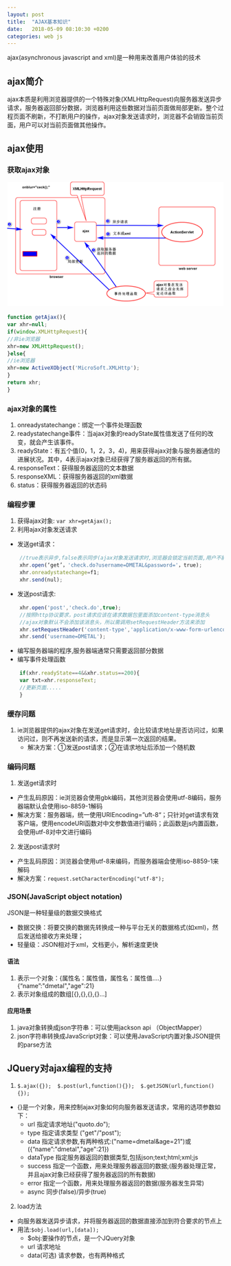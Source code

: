 ```yaml
---
layout: post
title:  "AJAX基本知识"
date:   2018-05-09 08:10:30 +0200
categories: web js
---
```


ajax(asynchronous javascript and xml)是一种用来改善用户体验的技术


## ajax简介
ajax本质是利用浏览器提供的一个特殊对象(XMLHttpRequest)向服务器发送异步请求，服务器返回部分数据，浏览器利用这些数据对当前页面做局部更新。整个过程页面不刷新，不打断用户的操作，ajax对象发送请求时，浏览器不会销毁当前页面，用户可以对当前页面做其他操作。
## ajax使用
### 获取ajax对象
 <img src= "/assets/files/ajax.jpg" alt="加载错误" title="ajax"/>
 
```js
function getAjax(){
var xhr=null;
if(window.XMLHttpRequest){
//非ie浏览器
xhr=new XMLHttpRequest();
}else{
//ie浏览器
xhr=new ActiveXObject('MicroSoft.XMLHttp');
}
return xhr;
}
```
### ajax对象的属性
1. onreadystatechange：绑定一个事件处理函数
2. readystatechange事件：当ajax对象的readyState属性值发送了任何的改变，就会产生该事件。
3. readyState：有五个值(0，1，2，3，4)，用来获得ajax对象与服务器通信的进展状况。其中，4表示ajax对象已经获得了服务器返回的所有据。												                
4. responseText：获得服务器返回的文本数据
5. responseXML：获得服务器返回的xml数据
6. status：获得服务器返回的状态码

### 编程步骤
1. 获得ajax对象: `var xhr=getAjax();`
2. 利用ajax对象发送请求
* 发送get请求：
```js
    //true表示异步,false表示同步(ajax对象发送请求时,浏览器会锁定当前页面,用户不能操作)
    xhr.open(‘get’，'check.do?username=DMETAL&password='，true);
    xhr.onreadystatechange=f1;
    xhr.send(nul);
```
* 发送post请求:
```js
    xhr.open('post','check.do',true);
    //按照http协议要求，post请求应该在请求数据包里面添加content-type消息头
    //ajax对象默认不会添加该消息头，所以需调用setRequestHeader方法来添加
    xhr.setRequestHeader('content-type','application/x-www-form-urlencoded');
    xhr.send('username=DMETAL');
```
* 编写服务器端的程序,服务器端通常只需要返回部分数据
* 编写事件处理函数
```js
    if(xhr.readyState==4&&xhr.status==200){
    var txt=xhr.responseText;
    //更新页面.....
    }
```

### 缓存问题
1. ie浏览器提供的ajax对象在发送get请求时，会比较请求地址是否访问过，如果访问过，则不再发送新的请求，而是显示第一次返回的结果。
    * 解决方案：①发送post请求；②在请求地址后添加一个随机数

### 编码问题
1. 发送get请求时
* 产生乱码原因：ie浏览器会使用gbk编码，其他浏览器会使用utf-8编码，服务器端默认会使用iso-8859-1解码
* 解决方案：服务器端，统一使用URIEncoding=”uft-8“；只针对get请求有效客户端，使用encodeURI函数对中文参数值进行编码；此函数是js内置函数，会使用utf-8对中文进行编码
2. 发送post请求时
* 产生乱码原因：浏览器会使用utf-8来编码，而服务器端会使用iso-8859-1来解码
* 解决方案：`request.setCharacterEncoding("utf-8");`

### JSON(JavaScript object notation)
JSON是一种轻量级的数据交换格式
* 数据交换：将要交换的数据先转换成一种与平台无关的数据格式(如xml)，然后发送给接收方来处理；
* 轻量级：JSON相对于xml，文档更小，解析速度更快

#### 语法
1. 表示一个对象：{属性名：属性值，属性名：属性值....}  {“name”:"dmetal","age":21}
2. 表示对象组成的数组[{},{},{},{}...]

#### 应用场景
1. java对象转换成json字符串：可以使用jackson api （ObjectMapper）
2. json字符串转换成JavaScript对象：可以使用JavaScript内置对象JSON提供的parse方法

## JQuery对ajax编程的支持
1. `$.ajax({});  $.post(url,function(){});  $.getJSON(url,function(){});`
* {}是一个对象，用来控制ajax对象如何向服务器发送请求，常用的选项参数如下：
    * url 指定请求地址("quoto.do");
    * type 指定请求类型 ("get"/"post");
    * data 指定请求参数,有两种格式:("name=dmetal&age=21")或({“name”:"dmetal","age":21})
    * dataType 指定服务器返回的数据类型,包括json;text;html;xml;js
    * success 指定一个函数，用来处理服务器返回的数据;(服务器处理正常，并且ajax对象已经获得了服务器返回的所有数据)
    * error 指定一个函数，用来处理服务器返回的数据(服务器发生异常)
    * async 同步(false)/异步(true)
2. load方法
* 向服务器发送异步请求，并将服务器返回的数据直接添加到符合要求的节点上
* 用法:`$obj.load(url,[data]);`
    * $obj:要操作的节点，是一个JQuery对象
    * url 请求地址
    * data(可选) 请求参数，也有两种格式
